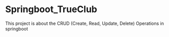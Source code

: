 # Springboot_TrueClub
This project is about the CRUD (Create, Read, Update, Delete) Operations in springboot
